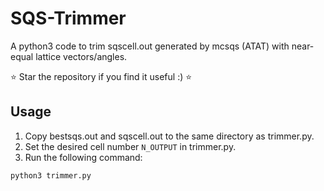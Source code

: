 # SQS-Trimmer
A python3 code to trim sqscell.out generated by mcsqs (ATAT) with near-equal lattice vectors/angles.

⭐️ Star the repository if you find it useful :) ⭐️

## Usage
1. Copy bestsqs.out and sqscell.out to the same directory as trimmer.py.
2. Set the desired cell number `N_OUTPUT` in trimmer.py.
3. Run the following command:
```bash
python3 trimmer.py
```